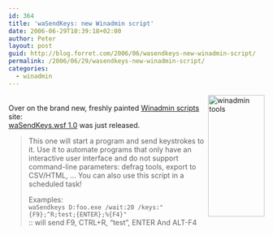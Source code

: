 ```yaml
---
id: 364
title: 'waSendKeys: new Winadmin script'
date: 2006-06-29T10:39:18+02:00
author: Peter
layout: post
guid: http://blog.forret.com/2006/06/wasendkeys-new-winadmin-script/
permalink: /2006/06/29/wasendkeys-new-winadmin-script/
categories:
  - winadmin
---
```

[<img  src="http://static.flickr.com/73/177594344_1f1bf99f43_m.jpg" style="float: right" width="111" height="240" alt="winadmin tools" />](http://www.flickr.com/photos/pforret/177594344/ "Photo Sharing")  
Over on the brand new, freshly painted [Winadmin scripts](http://winadmin.forret.com) site:  
[waSendKeys.wsf 1.0](http://winadmin.forret.com/2006/06/wasendkeys-version-10/) was just released.

> This one will start a program and send keystrokes to it. Use it to automate programs that only have an interactive user interface and do not support command-line parameters: defrag tools, export to CSV/HTML, … You can also use this script in a scheduled task!
> 
> Examples:  
> `waSendkeys D:foo.exe /wait:20 /keys:"{F9};^R;test;{ENTER};%{F4}"`  
> :: will send F9, CTRL+R, “test”, ENTER And ALT-F4